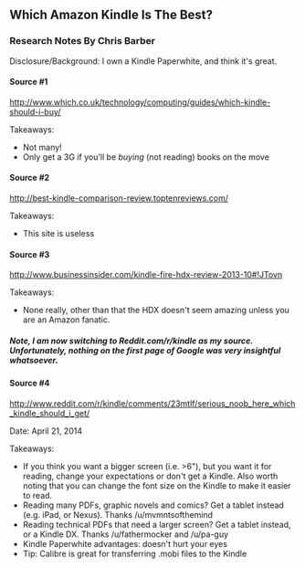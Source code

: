 ## Which Amazon Kindle Is The Best?

### Research Notes By Chris Barber

Disclosure/Background: I own a Kindle Paperwhite, and think it's great.

#### Source #1

http://www.which.co.uk/technology/computing/guides/which-kindle-should-i-buy/

Takeaways:

 - Not many!
 - Only get a 3G if you'll be *buying* (not reading) books on the move

#### Source #2

http://best-kindle-comparison-review.toptenreviews.com/

Takeaways:

 - This site is useless

#### Source #3

http://www.businessinsider.com/kindle-fire-hdx-review-2013-10#!JTovn

Takeaways:

 - None really, other than that the HDX doesn't seem amazing unless you are an Amazon fanatic. 


##### Note, I am now switching to Reddit.com/r/kindle as my source. Unfortunately, nothing on the first page of Google was very insightful whatsoever.

#### Source #4

http://www.reddit.com/r/kindle/comments/23mtlf/serious_noob_here_which_kindle_should_i_get/

Date: April 21, 2014

Takeaways:

 - If you think you want a bigger screen (i.e. >6"), but you want it for reading, change your expectations or don't get a Kindle. Also worth noting that you can change the font size on the Kindle to make it easier to read.
 - Reading many PDFs, graphic novels and comics? Get a tablet instead (e.g. iPad, or Nexus). Thanks /u/mvmntsofthemind
 - Reading technical PDFs that need a larger screen? Get a tablet instead, or a Kindle DX. Thanks /u/fathermocker and /u/pa-guy
 - Kindle Paperwhite advantages: doesn't hurt your eyes
 - Tip: Calibre is great for transferring .mobi files to the Kindle
